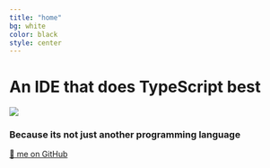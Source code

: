 ```yaml
---
title: "home"
bg: white
color: black
style: center
---
```


# An IDE that does TypeScript best

<img src="https://raw.githubusercontent.com/TypeScriptBuilder/tsb/master/resources/icon.png"/>

### Because its not just another programming language

<span id="forkongithub">
  <a href="{{ site.source_link }}" class="bg-blue">
    🌟 me on GitHub
  </a>
</span>
